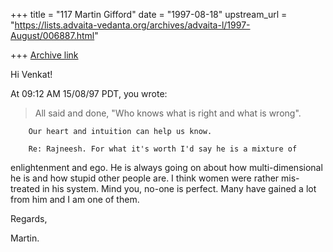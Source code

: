 +++
title = "117 Martin Gifford"
date = "1997-08-18"
upstream_url = "https://lists.advaita-vedanta.org/archives/advaita-l/1997-August/006887.html"

+++
[Archive link](https://lists.advaita-vedanta.org/archives/advaita-l/1997-August/006887.html)

Hi Venkat!

At 09:12 AM 15/08/97 PDT, you wrote:

>All said and done, "Who knows what is right and what is wrong".

        Our heart and intuition can help us know.

        Re: Rajneesh. For what it's worth I'd say he is a mixture of
enlightenment and ego. He is always going on about how multi-dimensional he
is and how stupid other people are. I think women were rather mis-treated in
his system. Mind you, no-one is perfect. Many have gained a lot from him and
I am one of them.

Regards,

Martin.

